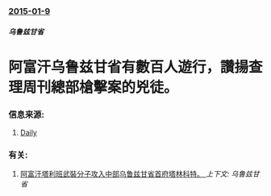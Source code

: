 ### [2015-01-9](/news/2015/01/9/index.md)

##### 乌鲁兹甘省
#  阿富汗乌鲁兹甘省有數百人遊行，讚揚查理周刊總部槍擊案的兇徒。 




### 信息来源:

1. [Daily](http://www.dailymail.co.uk/wires/afp/article-2904646/Afghan-demonstration-praises-Charlie-Hebdo-attackers.html)

### 有关:

1. [阿富汗塔利班武裝分子攻入中部乌鲁兹甘省首府塔林科特。 ](/news/2016/09/8/阿富汗塔利班武裝分子攻入中部乌鲁兹甘省首府塔林科特.md) _上下文: 乌鲁兹甘省_
